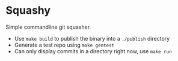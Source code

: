 # Squashy
Simple commandline git squasher.

- Use `make build` to publish the binary into a `./publish` directory
- Generate a test repo using `make gentest`
- Can only display commits in a directory right now, use `make run`